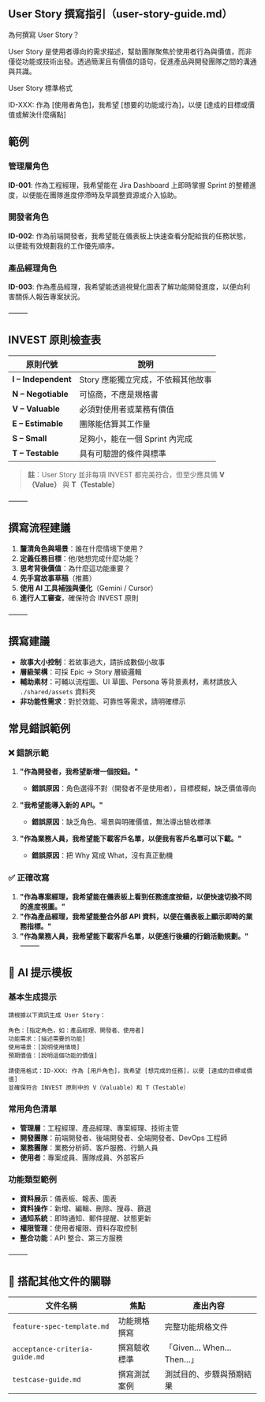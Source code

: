 ## User Story 撰寫指引（user-story-guide.md）
為何撰寫 User Story？

User Story 是使用者導向的需求描述，幫助團隊聚焦於使用者行為與價值，而非僅從功能或技術出發。透過簡潔且有價值的語句，促進產品與開發團隊之間的溝通與共識。

User Story 標準格式

ID-XXX: 作為 [使用者角色]，我希望 [想要的功能或行為]，以便 [達成的目標或價值或解決什麼痛點]

## 範例

### 管理層角色
**ID-001**: 作為工程經理，我希望能在 Jira Dashboard 上即時掌握 Sprint 的整體進度，以便能在團隊進度停滯時及早調整資源或介入協助。

### 開發者角色
**ID-002**: 作為前端開發者，我希望能在儀表板上快速查看分配給我的任務狀態，以便能有效規劃我的工作優先順序。

### 產品經理角色
**ID-003**: 作為產品經理，我希望能透過視覺化圖表了解功能開發進度，以便向利害關係人報告專案狀況。

⸻

## INVEST 原則檢查表

| 原則代號 | 說明 |
|---------|------|
| **I – Independent** | Story 應能獨立完成，不依賴其他故事 |
| **N – Negotiable** | 可協商，不應是規格書 |
| **V – Valuable** | 必須對使用者或業務有價值 |
| **E – Estimable** | 團隊能估算其工作量 |
| **S – Small** | 足夠小，能在一個 Sprint 內完成 |
| **T – Testable** | 具有可驗證的條件與標準 |

> **註**：User Story 並非每項 INVEST 都完美符合，但至少應具備 **V（Value）** 與 **T（Testable）**

⸻

## 撰寫流程建議

1. **釐清角色與場景**：誰在什麼情境下使用？
2. **定義任務目標**：他/她想完成什麼功能？
3. **思考背後價值**：為什麼這功能重要？
4. **先手寫故事草稿**（推薦）
5. **使用 AI 工具補強與優化**（Gemini / Cursor）
6. **進行人工審查**，確保符合 INVEST 原則

⸻

## 撰寫建議

- **故事大小控制**：若故事過大，請拆成數個小故事
- **層級架構**：可採 Epic → Story 層級邏輯
- **輔助素材**：可輔以流程圖、UI 草圖、Persona 等背景素材，素材請放入 `./shared/assets` 資料夾
- **非功能性需求**：對於效能、可靠性等需求，請明確標示

## 常見錯誤範例

### ❌ 錯誤示範
1. **"作為開發者，我希望新增一個按鈕。"**
   - **錯誤原因**：角色選得不對（開發者不是使用者），目標模糊，缺乏價值導向

2. **"我希望能導入新的 API。"**
   - **錯誤原因**：缺乏角色、場景與明確價值，無法導出驗收標準

3. **"作為業務人員，我希望能下載客戶名單，以便我有客戶名單可以下載。"**
   - **錯誤原因**：把 Why 寫成 What，沒有真正動機

### ✅ 正確改寫
1. **"作為專案經理，我希望能在儀表板上看到任務進度按鈕，以便快速切換不同的進度視圖。"**
2. **"作為產品經理，我希望能整合外部 API 資料，以便在儀表板上顯示即時的業務指標。"**
3. **"作為業務人員，我希望能下載客戶名單，以便進行後續的行銷活動規劃。"**
⸻

## 🤖 AI 提示模板

### 基本生成提示
```
請根據以下資訊生成 User Story：

角色：[指定角色，如：產品經理、開發者、使用者]
功能需求：[描述需要的功能]
使用場景：[說明使用情境]
預期價值：[說明這個功能的價值]

請使用格式：ID-XXX: 作為 [用戶角色]，我希望 [想完成的任務]，以便 [達成的目標或價值]
並確保符合 INVEST 原則中的 V（Valuable）和 T（Testable）
```

### 常用角色清單
- **管理層**：工程經理、產品經理、專案經理、技術主管
- **開發團隊**：前端開發者、後端開發者、全端開發者、DevOps 工程師
- **業務團隊**：業務分析師、客戶服務、行銷人員
- **使用者**：專案成員、團隊成員、外部客戶

### 功能類型範例
- **資料展示**：儀表板、報表、圖表
- **資料操作**：新增、編輯、刪除、搜尋、篩選
- **通知系統**：即時通知、郵件提醒、狀態更新
- **權限管理**：使用者權限、資料存取控制
- **整合功能**：API 整合、第三方服務

⸻

## 📎 搭配其他文件的關聯

| 文件名稱 | 焦點 | 產出內容 |
|---------|------|---------|
| `feature-spec-template.md` | 功能規格撰寫 | 完整功能規格文件 |
| `acceptance-criteria-guide.md` | 撰寫驗收標準 | 「Given… When… Then…」 |
| `testcase-guide.md` | 撰寫測試案例 | 測試目的、步驟與預期結果 |